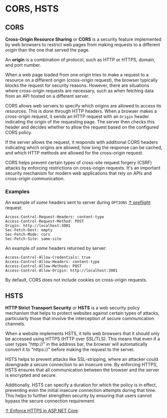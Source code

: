# CORS, HSTS

## CORS

**Cross-Origin Resource Sharing** or **CORS** is a security feature implemented by web browsers to restrict web pages from making requests to a different *origin* than the one that served the page.

An **origin** is a combination of protocol, such as HTTP or HTTPS, domain, and port number.

When a web page loaded from one origin tries to make a request to a resource on a different origin (cross-origin request), the browser typically blocks the request for security reasons. However, there are situations where cross-origin requests are necessary, such as when fetching data from an API hosted on a different server.

CORS allows web servers to specify which origins are allowed to access its resources. This is done through HTTP headers. When a browser makes a cross-origin request, it sends an HTTP request with an `Origin` header indicating the origin of the requesting page. The server then checks this header and decides whether to allow the request based on the configured CORS policy.

If the server allows the request, it responds with additional CORS headers indicating which origins are allowed, how long the response can be cached, and which HTTP methods are allowed for the cross-origin request.

CORS helps prevent certain types of cross-site request forgery (CSRF) attacks by enforcing restrictions on cross-origin requests. It's an important security mechanism for modern web applications that rely on APIs and cross-origin communication.

### Examples

An example of *some* headers sent to server during `OPTIONS` [↑ preflight](https://developer.mozilla.org/en-US/docs/Glossary/Preflight_request) request:

```text
Access-Control-Request-Headers: content-type
Access-Control-Request-Method: POST
Origin: http://localhost:3001
Sec-Fetch-Dest: empty
Sec-Fetch-Mode: cors
Sec-Fetch-Site: same-site
```

An example of *some* headers returned by server:

```console
Access-Control-Allow-Credentials: true
Access-Control-Allow-Headers: content-type
Access-Control-Allow-Methods: POST
Access-Control-Allow-Origin: http://localhost:3001
```

By default, CORS does not include cookies on cross-origin requests.

## HSTS

**HTTP Strict Transport Security** or **HSTS** is a web security policy mechanism that helps to protect websites against certain types of attacks, particularly those that involve the interception of secure communication channels.

When a website implements HSTS, it tells web browsers that it should only be accessed using HTTPS (HTTP over SSL/TLS). This means that even if a user types "http://" in the address bar, the browser will automatically convert it to "https://" before making the request to the server.

HSTS helps to prevent attacks like SSL-stripping, where an attacker could downgrade a secure connection to an insecure one. By enforcing HTTPS, HSTS ensures that all communication between the browser and the server is encrypted and secure.

Additionally, HSTS can specify a duration for which the policy is in effect, preventing even the initial insecure connection attempts during that time. This helps to further strengthen security by ensuring that users cannot bypass the secure connection requirement.

[↑ Enforce HTTPS in ASP.NET Core](https://learn.microsoft.com/en-us/aspnet/core/security/enforcing-ssl).
